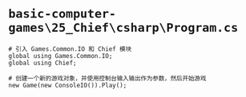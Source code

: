 # `basic-computer-games\25_Chief\csharp\Program.cs`

```
# 引入 Games.Common.IO 和 Chief 模块
global using Games.Common.IO;
global using Chief;

# 创建一个新的游戏对象，并使用控制台输入输出作为参数，然后开始游戏
new Game(new ConsoleIO()).Play();
```